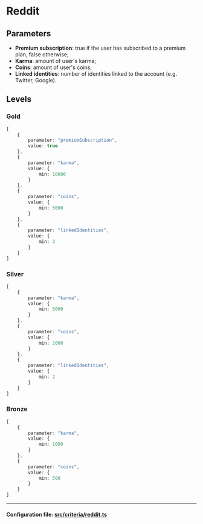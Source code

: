 # Reddit

## Parameters

-   **Premium subscription**: true if the user has subscribed to a premium plan, false otherwise;
-   **Karma**: amount of user's karma;
-   **Coins**: amount of user's coins;
-   **Linked identities**: number of identities linked to the account (e.g. Twitter, Google).

## Levels

### Gold

```typescript
[
    {
        parameter: "premiumSubscription",
        value: true
    },
    {
        parameter: "karma",
        value: {
            min: 10000
        }
    },
    {
        parameter: "coins",
        value: {
            min: 5000
        }
    },
    {
        parameter: "linkedIdentities",
        value: {
            min: 3
        }
    }
]
```

### Silver

```typescript
[
    {
        parameter: "karma",
        value: {
            min: 5000
        }
    },
    {
        parameter: "coins",
        value: {
            min: 2000
        }
    },
    {
        parameter: "linkedIdentities",
        value: {
            min: 2
        }
    }
]
```

### Bronze

```typescript
[
    {
        parameter: "karma",
        value: {
            min: 1000
        }
    },
    {
        parameter: "coins",
        value: {
            min: 500
        }
    }
]
```

---

#### Configuration file: [src/criteria/reddit.ts](https://github.com/Interep/interep.js/blob/main/packages/reputation/src/criteria/reddit.ts)
